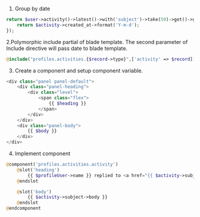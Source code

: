 1. Group by date
```php
return $user->activity()->latest()->with('subject')->take(50)->get()->groupBy(function ($activity) {
    return $activity->created_at->format('Y-m-d');
});
```
2.Polymorphic include partial of blade template. The second parameter of Include directive will pass date to blade template. 
```php
@include("profiles.activities.{$record->type}",['activity' => $record])
```
3. Create a component and setup component variable.
```php
<div class="panel panel-default">
    <div class="panel-heading">
        <div class="level">
            <span class="flex">
                {{ $heading }}
            </span>
        </div>
    </div>
    <div class="panel-body">
        {{ $body }}
    </div>
</div>
```

4. Implement component
```php
@component('profiles.activities.activity')
    @slot('heading')
        {{ $profileUser->name }} replied to <a href="{{ $activity->subject->thread->path() }}">{{ $activity->subject->thread->title }}</a>
    @endslot

    @slot('body')
        {{ $activity->subject->body }}
    @endslot
@endcomponent
```